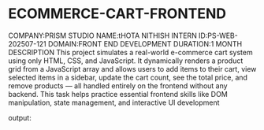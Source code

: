 # ECOMMERCE-CART-FRONTEND
COMPANY:PRISM STUDIO
NAME:tHOTA NITHISH
INTERN ID:PS-WEB-202507-121
DOMAIN:FRONT END DEVELOPMENT
DURATION:1 MONTH
DESCRIPTION
     This project simulates a real-world e-commerce cart system using only HTML, CSS, and JavaScript. It dynamically renders a product grid from a JavaScript array and allows users to add items to their cart, view selected items in a sidebar, update the cart count, see the total price, and remove products — all handled entirely on the frontend without any backend. This task helps practice essential frontend skills like DOM manipulation, state management, and interactive UI development


  output:



  
